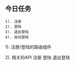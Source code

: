 ## 今日任务
    1). 注册
    2). 登陆
    3). 退出登陆
    4). 自动登陆

1). 注册/登陆的路由组件

2). 相关的API
    注册
    登陆
    退出登陆